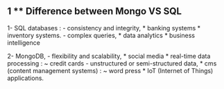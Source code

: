 

## 1 ** Difference between Mongo VS SQL 

1- SQL databases :
               -  consistency and integrity,
                     * banking systems
                     * inventory systems. 
               -  complex queries,
                     * data analytics
                     * business intelligence 

 2- MongoDB, 
               - flexibility and scalability,
                   * social media 
                   * real-time data processing :
                                               ~ credit cards
               - unstructured or semi-structured data,
                   * cms (content management systems) :
                                                    ~ word press 
                   * IoT (Internet of Things) applications.

